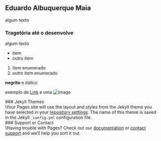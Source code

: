 ## Eduardo Albuquerque Maia

algum texto

### Tragetória até o desenvolve

algum texto

- item
- outro item

1. item enumerado
2. outro item enumerado

**negrito** e _italico_

exemplo de [Link](url) e uma ![Image](src)


\### Jekyll Themes
\
\Your Pages site will use the layout and styles from the Jekyll theme you have selected in your [repository settings](https://github.com/EduTecSol\\/edutecsol.github.io/settings/pages). The name of this theme is saved in the Jekyll `_config.yml` configuration file.
\
\### Support or Contact
\
\Having trouble with Pages? Check out our [documentation](https://docs.github.com/categories/github-pages-basics/) or [contact support](https://support.github.com/contact) and we’ll help you sort it out.
